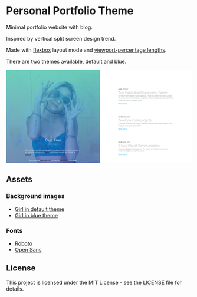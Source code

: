 # Personal Portfolio Theme
Minimal portfolio website with blog.

Inspired by vertical split screen design trend.

Made with [flexbox](https://developer.mozilla.org/en-US/docs/Web/CSS/CSS_Flexible_Box_Layout/Using_CSS_flexible_boxes) layout mode and [viewport-percentage lengths](https://developer.mozilla.org/en-US/docs/Web/CSS/length).

There are two themes available, default and blue.

![Homepage image](screenshots/homepage.png)

## Assets

### Background images
* [Girl in default theme](https://unsplash.com/photos/MA7VYLQ_9ao)
* [Girl in blue theme](https://unsplash.com/photos/_KaMTEmJnxY)

### Fonts
* [Roboto](https://fonts.google.com/specimen/Roboto)
* [Open Sans](https://fonts.google.com/specimen/Open+Sans)

## License
This project is licensed under the MIT License - see the [LICENSE](LICENSE) file for details.
